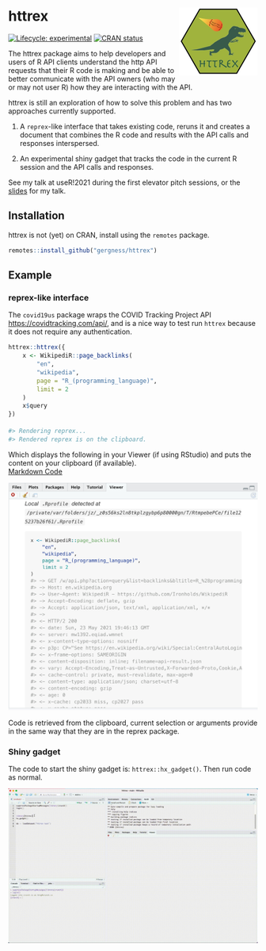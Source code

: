 # httrex <img src="tools/logo.jpg" align="right" height="137" width="159"/>

<!-- badges: start -->

[![Lifecycle:
experimental](https://img.shields.io/badge/lifecycle-experimental-orange.svg)](https://www.tidyverse.org/lifecycle/#experimental)
[![CRAN
status](https://www.r-pkg.org/badges/version/httrex)](https://CRAN.R-project.org/package=httrex)
<!-- badges: end -->

The httrex package aims to help developers and users of R API clients 
understand the http API requests that their R code is making and be able
to better communicate with the API owners (who may or may not user R)
how they are interacting with the API.

httrex is still an exploration of how to solve this problem and has two 
approaches currently supported.

1) A `reprex`-like interface that takes existing code, reruns it
and creates a document that combines the R code and results with
the API calls and responses interspersed.

2) An experimental shiny gadget that tracks the code in the current R session
and the API calls and responses.


See my talk at useR!2021 during the first elevator pitch sessions, or the [slides](useR2021/httrex_slides_gh.pdf) for my talk.


## Installation

httrex is not (yet) on CRAN, install using the `remotes` package.

``` r
remotes::install_github("gergness/httrex")
```

## Example

### reprex-like interface
The `covid19us` package wraps the COVID Tracking Project API
<https://covidtracking.com/api/>, and is a nice way to test run `httrex`
because it does not require any authentication.

``` r
httrex::httrex({
    x <- WikipediR::page_backlinks(
        "en", 
        "wikipedia", 
        page = "R_(programming_language)", 
        limit = 2
    )
    x$query
})

#> Rendering reprex...
#> Rendered reprex is on the clipboard.
```

Which displays the following in your Viewer (if using RStudio) and
puts the content on your clipboard (if available).  
<a href="man/figures/ex1.md">Markdown Code</a>

<a href="man/figures/ex1.md"><img src="man/figures/ex1.png"/></a>

Code is retrieved from the clipboard, current selection or arguments provide
in the same way that they are in the reprex package.


### Shiny gadget
The code to start the shiny gadget is: `httrex::hx_gadget()`. Then run
code as normal.

![GIF of httrex gadget](man/figures/hx_gadget720.gif)

